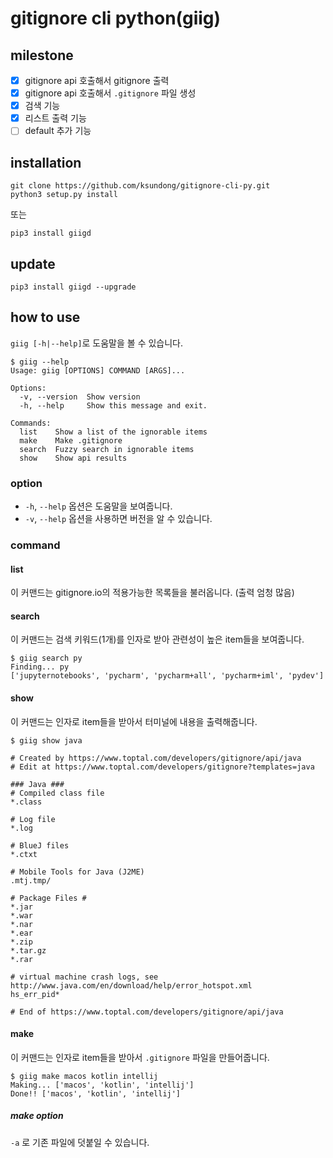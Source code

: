 # gitignore cli python(giig)

## milestone

- [x] gitignore api 호출해서 gitignore 출력
- [x] gitignore api 호출해서 `.gitignore` 파일 생성
- [x] 검색 기능
- [x] 리스트 출력 기능
- [ ] default 추가 기능

## installation

```shell
git clone https://github.com/ksundong/gitignore-cli-py.git
python3 setup.py install
```

또는

```shell
pip3 install giigd
```

## update

```
pip3 install giigd --upgrade
```

## how to use

`giig [-h|--help]`로 도움말을 볼 수 있습니다.

```shell script
$ giig --help
Usage: giig [OPTIONS] COMMAND [ARGS]...

Options:
  -v, --version  Show version
  -h, --help     Show this message and exit.

Commands:
  list    Show a list of the ignorable items
  make    Make .gitignore
  search  Fuzzy search in ignorable items
  show    Show api results
```

### option

- `-h`, `--help` 옵션은 도움말을 보여줍니다.
- `-v`, `--help` 옵션을 사용하면 버전을 알 수 있습니다.

### command

#### list

이 커맨드는 gitignore.io의 적용가능한 목록들을 불러옵니다. (출력 엄청 많음)

#### search

이 커맨드는 검색 키워드(1개)를 인자로 받아 관련성이 높은 item들을 보여줍니다. 

```shell
$ giig search py
Finding... py
['jupyternotebooks', 'pycharm', 'pycharm+all', 'pycharm+iml', 'pydev']
```

#### show

이 커맨드는 인자로 item들을 받아서 터미널에 내용을 출력해줍니다.

```shell
$ giig show java

# Created by https://www.toptal.com/developers/gitignore/api/java
# Edit at https://www.toptal.com/developers/gitignore?templates=java

### Java ###
# Compiled class file
*.class

# Log file
*.log

# BlueJ files
*.ctxt

# Mobile Tools for Java (J2ME)
.mtj.tmp/

# Package Files #
*.jar
*.war
*.nar
*.ear
*.zip
*.tar.gz
*.rar

# virtual machine crash logs, see http://www.java.com/en/download/help/error_hotspot.xml
hs_err_pid*

# End of https://www.toptal.com/developers/gitignore/api/java

```

#### make

이 커맨드는 인자로 item들을 받아서 `.gitignore` 파일을 만들어줍니다.

```shell
$ giig make macos kotlin intellij
Making... ['macos', 'kotlin', 'intellij']
Done!! ['macos', 'kotlin', 'intellij']
```

##### make option

`-a` 로 기존 파일에 덧붙일 수 있습니다.
